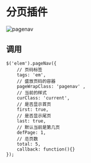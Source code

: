 ﻿分页插件
=======

![pagenav](https://f.cloud.github.com/assets/2571697/1341498/21c0b386-364b-11e3-869e-7b13186f6ba8.png)

## 调用

```
$('elem').pageNav({
	// 页码标签
	tags: 'em',
	// 盛放页码的容器
	pageWrapClass: 'pagenav' ,
	// 当前的样式
	curClass: 'current',
	// 是否显示首页
	first: true,
	// 是否显示尾页
	last: true,
	// 默认当前是第几页
	defPage: 1,
	// 总页数
	total: 5,
	callback: function(){}
});
```



